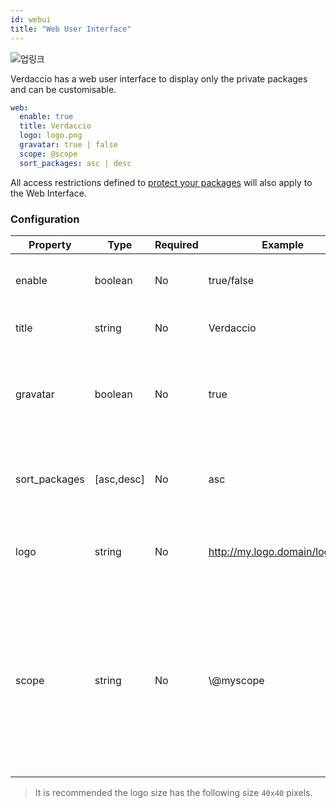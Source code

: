 ```yaml
---
id: webui
title: "Web User Interface"
---
```

![업링크](https://user-images.githubusercontent.com/558752/52916111-fa4ba980-32db-11e9-8a64-f4e06eb920b3.png)

Verdaccio has a web user interface to display only the private packages and can be customisable.

```yaml
web:
  enable: true
  title: Verdaccio
  logo: logo.png
  gravatar: true | false
  scope: @scope
  sort_packages: asc | desc
```

All access restrictions defined to [protect your packages](protect-your-dependencies.md) will also apply to the Web Interface.

### Configuration

| Property      | Type       | Required | Example                        | Support  | Description                                                                                                                                          |
| ------------- | ---------- | -------- | ------------------------------ | -------- | ---------------------------------------------------------------------------------------------------------------------------------------------------- |
| enable        | boolean    | No       | true/false                     | all      | allow to display the web interface                                                                                                                   |
| title         | string     | No       | Verdaccio                      | all      | HTML head title description                                                                                                                          |
| gravatar      | boolean    | No       | true                           | `>v4` | Gravatars will be generated under the hood if this property is enabled                                                                               |
| sort_packages | [asc,desc] | No       | asc                            | `>v4` | By default private packages are sorted by ascending                                                                                                  |
| logo          | string     | No       | http://my.logo.domain/logo.png | all      | a URI where logo is located (header logo)                                                                                                            |
| scope         | string     | No       | \\@myscope                   | all      | If you're using this registry for a specific module scope, specify that scope to set it in the webui instructions header (note: escape @ with \\@) |

> It is recommended the logo size has the following size `40x40` pixels.